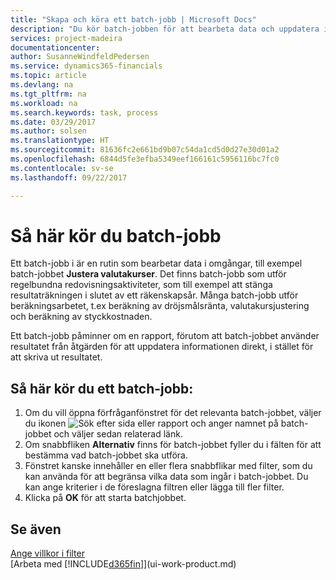 ```yaml
---
title: "Skapa och köra ett batch-jobb | Microsoft Docs"
description: "Du kör batch-jobben för att bearbeta data och uppdatera information, till exempel, att göra regelbundna redovisningsaktiviteter eller för att utföra beräkningar."
services: project-madeira
documentationcenter: 
author: SusanneWindfeldPedersen
ms.service: dynamics365-financials
ms.topic: article
ms.devlang: na
ms.tgt_pltfrm: na
ms.workload: na
ms.search.keywords: task, process
ms.date: 03/29/2017
ms.author: solsen
ms.translationtype: HT
ms.sourcegitcommit: 81636fc2e661bd9b07c54da1cd5d0d27e30d01a2
ms.openlocfilehash: 6844d5fe3efba5349eef166161c5956116bc7fc0
ms.contentlocale: sv-se
ms.lasthandoff: 09/22/2017

---
```

# <a name="how-to-run-batch-jobs"></a>Så här kör du batch-jobb
Ett batch-jobb i är en rutin som bearbetar data i omgångar, till exempel batch-jobbet **Justera valutakurser**. Det finns batch-jobb som utför regelbundna redovisningsaktiviteter, som till exempel att stänga resultaträkningen i slutet av ett räkenskapsår. Många batch-jobb utför beräkningsarbetet, t.ex beräkning av dröjsmålsränta, valutakursjustering och beräkning av styckkostnaden.

Ett batch-jobb påminner om en rapport, förutom att batch-jobbet använder resultatet från åtgärden för att uppdatera informationen direkt, i stället för att skriva ut resultatet.

## <a name="to-run-a-batch-job"></a>Så här kör du ett batch-jobb:
1. Om du vill öppna förfråganfönstret för det relevanta batch-jobbet, väljer du ikonen ![Sök efter sida eller rapport](media/ui-search/search_small.png "ikonen Sök efter sida eller rapport") och anger namnet på batch-jobbet och väljer sedan relaterad länk.
2. Om snabbfliken **Alternativ** finns för batch-jobbet fyller du i fälten för att bestämma vad batch-jobbet ska utföra.
3. Fönstret kanske innehåller en eller flera snabbflikar med filter, som du kan använda för att begränsa vilka data som ingår i batch-jobbet. Du kan ange kriterier i de föreslagna filtren eller lägga till fler filter.
4. Klicka på **OK** för att starta batchjobbet.

## <a name="see-also"></a>Se även
[Ange villkor i filter](ui-enter-criteria-filters.md)  
[Arbeta med [!INCLUDE[d365fin](includes/d365fin_md.md)]](ui-work-product.md)


